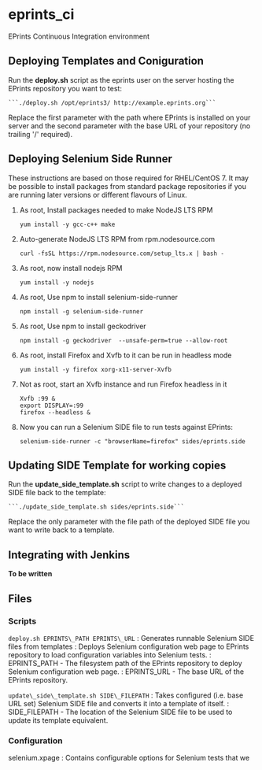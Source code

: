 # eprints\_ci
EPrints Continuous Integration environment

## Deploying Templates and Coniguration
Run the **deploy.sh** script as the eprints user on the server hosting the EPrints repository you want to test:

    ```./deploy.sh /opt/eprints3/ http://example.eprints.org```

Replace the first parameter with the path where EPrints is installed on your server and the second parameter with the base URL of your repository (no trailing '/' required).

## Deploying Selenium Side Runner
These instructions are based on those required for RHEL/CentOS 7.  It may be possible to install packages from standard package repositories if you are running later versions or different flavours of Linux.
1. As root, Install packages needed to make NodeJS LTS RPM

    ```yum install -y gcc-c++ make```

2. Auto-generate NodeJS LTS RPM from rpm.nodesource.com

    ```curl -fsSL https://rpm.nodesource.com/setup_lts.x | bash -```

3. As root, now install nodejs RPM

    ```yum install -y nodejs```

4. As root, Use npm to install selenium-side-runner

    ```npm install -g selenium-side-runner```

5. As root, Use npm to install geckodriver

    ```npm install -g geckodriver  --unsafe-perm=true --allow-root```

6. As root, install Firefox and Xvfb to it can be run in headless mode

    ```yum install -y firefox xorg-x11-server-Xvfb```

7. Not as root, start an Xvfb instance and run Firefox headless in it

    ```
    Xvfb :99 &
    export DISPLAY=:99
    firefox --headless &
    ```

8. Now you can run a Selenium SIDE file to run tests against EPrints:

    ```selenium-side-runner -c "browserName=firefox" sides/eprints.side```
    
## Updating SIDE Template for working copies
Run the **update_side_template.sh** script to write changes to a deployed SIDE file back to the template:

    ```./update_side_template.sh sides/eprints.side```

Replace the only parameter with the file path of the deployed SIDE file you want to write back to a template.
    
## Integrating with Jenkins
**To be written**

## Files

### Scripts

```deploy.sh EPRINTS\_PATH EPRINTS\_URL```
: Generates runnable Selenium SIDE files from templates
: Deploys Selenium configuration web page to EPrints repository to load configuration variables into Selenium tests.
: EPRINTS\_PATH - The filesystem path of the EPrints repository to deploy Selenium configuration web page.
: EPRINTS\_URL - The base URL of the EPrints repository.

```update\_side\_template.sh SIDE\_FILEPATH```
: Takes configured (i.e. base URL set) Selenium SIDE file and converts it into a template of itself.
: SIDE\_FILEPATH - The location of the Selenium SIDE file to be used to update its template equivalent.

### Configuration

selenium.xpage
: Contains configurable options for Selenium tests that we
